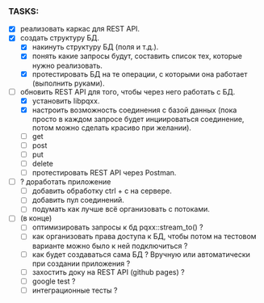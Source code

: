 ### TASKS:
- [x] реализовать каркас для REST API.
- [x] создать структуру БД.
    - [x] накинуть структуру БД (поля и т.д.).
    - [x] понять какие запросы будут, составить список тех, которые нужно реализовать.
    - [x] протестировать БД на те операции, с которыми она работает (выполнить руками). 
- [ ] обновить REST API для того, чтобы через него работать с БД.
    - [x] установить libpqxx.
    - [x] настроить возможность соединения с базой данных (пока просто в каждом запросе будет инциироваться соединение, потом можно сделать красиво при желании).
    - [ ] get
    - [ ] post
    - [ ] put
    - [ ] delete
    - [ ] протестировать REST API через Postman.
- [ ] ? доработать приложение
    - [ ] добавить обработку ctrl + c на сервере.
    - [ ] добавить пул соединений.
    - [ ] подумать как лучше всё организовать с потоками.

- [ ] (в конце) 
    - [ ] оптимизировать запросы к бд pqxx::stream_to() ?
    - [ ] как организовать права доступа к БД, чтобы потом на тестовом варианте можно было к ней подключиться ?
    - [ ] как будет создаваться сама БД ? Вручную или автоматически при создании приложения ?
    - [ ] захостить доку на REST API (github pages) ? 
    - [ ] google test ? 
    - [ ] интеграционные тесты ?
